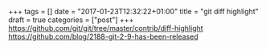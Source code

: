 +++
tags = []
date = "2017-01-23T12:32:22+01:00"
title = "git diff highlight"
draft = true
categories = ["post"]
+++
https://github.com/git/git/tree/master/contrib/diff-highlight
https://github.com/blog/2188-git-2-9-has-been-released
